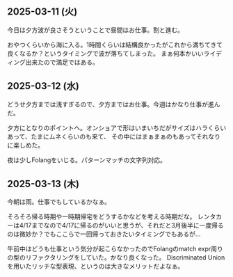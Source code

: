 ## 2025-03-11 (火)

今日は夕方波が良さそうということで昼間はお仕事。割と進む。

おやつくらいから海に入る。1時間くらいは結構良かったがこれから満ちてきて良くなるか？というタイミングで波が落ちてしまった。
まぁ何本かいいライディング出来たので満足ではある。

## 2025-03-12 (水)

どうせ夕方までは浅すぎるので、夕方まではお仕事。今週はかなり仕事が進んだ。

夕方にとなりのポイントへ。オンショアで形はいまいちだがサイズはハラくらいあって、たまにムネくらいのも来て、
その中にはまぁまぁのもあってそれなりに楽しめた。

夜は少しFolangをいじる。パターンマッチの文字列対応。

## 2025-03-13 (木)

今朝は雨。仕事でもしているかなぁ。

そろそろ帰る時期や一時期帰宅をどうするかなどを考える時期だな。
レンタカーは4/17までなので4/17に帰るのがいいと思うが、それだと3月後半に一度帰るのは微妙か？でもここらで一回帰っておきたいタイミングでもあるが…

午前中はどうも仕事という気分が起こらなかったのでFolangのmatch expr周りの型のリファクタリングをしていた。かなり良くなった。
Discriminated Unionを用いたリッチな型表現、というのは大きなメリットだよなぁ。